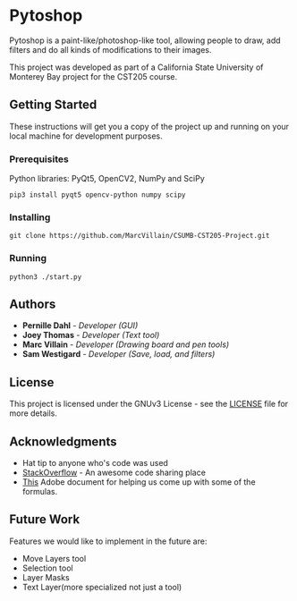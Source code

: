 
# Pytoshop

Pytoshop is a paint-like/photoshop-like tool, allowing people to draw, add filters and do all kinds of modifications to their images.

This project was developed as part of a California State University of Monterey Bay project for the CST205 course.

## Getting Started

These instructions will get you a copy of the project up and running on your local machine for development purposes.

### Prerequisites

Python libraries: PyQt5, OpenCV2, NumPy and SciPy

```
pip3 install pyqt5 opencv-python numpy scipy
```

### Installing

```
git clone https://github.com/MarcVillain/CSUMB-CST205-Project.git
```

### Running

```
python3 ./start.py
```

## Authors

* **Pernille Dahl** - *Developer (GUI)*
* **Joey Thomas** - *Developer (Text tool)*
* **Marc Villain** - *Developer (Drawing board and pen tools)*
* **Sam Westigard** - *Developer (Save, load, and filters)*

## License

This project is licensed under the GNUv3 License - see the [LICENSE](LICENSE) file for more details.

## Acknowledgments

* Hat tip to anyone who's code was used
* [StackOverflow](https://stackoverflow.com) - An awesome code sharing place
* [This](https://www.adobe.com/content/dam/acom/en/devnet/acrobat/pdfs/PDF32000_2008.pdf) Adobe document for helping us come up with some of the formulas.

## Future Work

Features we would like to implement in the future are:
* Move Layers tool
* Selection tool
* Layer Masks
* Text Layer(more specialized not just a tool)
